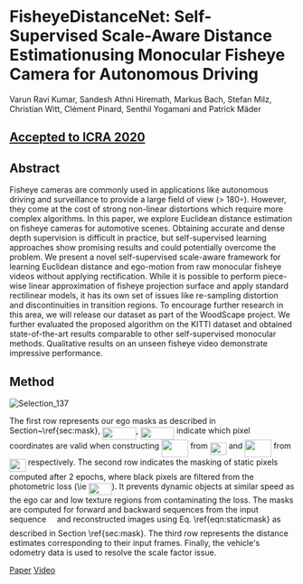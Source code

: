 # FisheyeDistanceNet: Self-Supervised Scale-Aware Distance Estimationusing Monocular Fisheye Camera for Autonomous Driving

Varun Ravi Kumar, Sandesh Athni Hiremath, Markus Bach, Stefan Milz,
Christian Witt, Clément Pinard, Senthil Yogamani and Patrick Mäder

## [Accepted to ICRA 2020](https://arxiv.org/abs/1910.04076)

## Abstract
 Fisheye cameras are commonly used in applications like autonomous driving and surveillance to provide a
large field of view (> 180◦). However, they come at the cost of strong non-linear distortions which require more complex
algorithms. In this paper, we explore Euclidean distance estimation on fisheye cameras for automotive scenes. Obtaining
accurate and dense depth supervision is difficult in practice, but self-supervised learning approaches show promising results
and could potentially overcome the problem. We present a novel self-supervised scale-aware framework for learning Euclidean
distance and ego-motion from raw monocular fisheye videos without applying rectification. While it is possible to perform
piece-wise linear approximation of fisheye projection surface and apply standard rectilinear models, it has its own set of issues like re-sampling distortion and discontinuities in transition regions. To encourage further research in this area, we will release our dataset as part of the WoodScape project. We further evaluated the proposed algorithm on the KITTI
dataset and obtained state-of-the-art results comparable to other self-supervised monocular methods. Qualitative results on
an unseen fisheye video demonstrate impressive performance.

## Method
![Selection_137](https://user-images.githubusercontent.com/21110541/76306079-928d4580-62c6-11ea-8c3d-ff74cfb68db9.png)

The first row represents our ego masks as described in Section~\ref{sec:mask}, <img src="svgs/37c38070df3426163447c76d233d0215.svg?invert_in_darkmode" align=middle width=59.604105pt height=22.46574pt/>, <img src="svgs/e3677cb6bb8960d818e0b9e9890e7711.svg?invert_in_darkmode" align=middle width=59.42145000000001pt height=22.46574pt/> indicate which pixel coordinates are valid when constructing <img src="svgs/965ad5bb9b3aed20e6c528948c7e3749.svg?invert_in_darkmode" align=middle width=47.08935pt height=31.14176999999998pt/> from <img src="svgs/278db88976f9ee7348b4fa6384f5364a.svg?invert_in_darkmode" align=middle width=29.018550000000005pt height=22.46574pt/> and <img src="svgs/eb31eb64abeba5e8c8397cd44e56b2bf.svg?invert_in_darkmode" align=middle width=46.906695pt height=31.14176999999998pt/> from <img src="svgs/1fa090c919706a5742f79edaca8bdb26.svg?invert_in_darkmode" align=middle width=28.835895pt height=22.46574pt/> respectively. The second row indicates the masking of static pixels computed after 2 epochs, where black pixels are filtered from the photometric loss (\ie <img src="svgs/61ea779bfc8b3d237aad81b6c425be84.svg?invert_in_darkmode" align=middle width=40.958775pt height=21.18732pt/>). It prevents dynamic objects at similar speed as the ego car and low texture regions from contaminating the loss. The masks are computed for forward and backward sequences from the input sequence <img src="svgs/e257acd1ccbe7fcb654708f1a866bfe9.svg?invert_in_darkmode" align=middle width=11.027445000000004pt height=22.46574pt/> and reconstructed images using Eq. \ref{eqn:staticmask} as described in Section \ref{sec:mask}. The third row represents the distance estimates corresponding to their input frames. Finally, the vehicle's odometry data is used to resolve the scale factor issue.

[Paper](https://arxiv.org/abs/1910.04076)
[Video](https://www.youtube.com/watch?v=Sgq1WzoOmXg)
